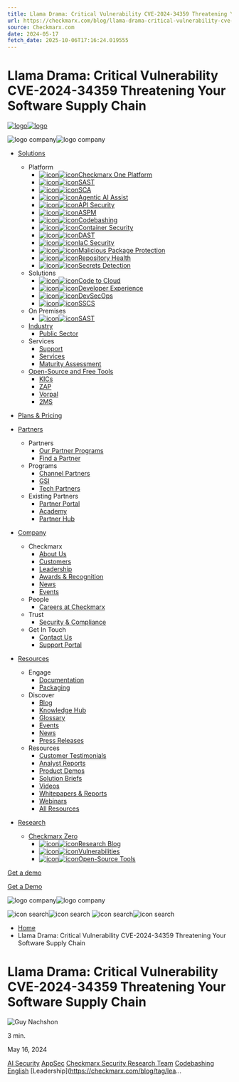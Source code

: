 ```yaml
---
title: Llama Drama: Critical Vulnerability CVE-2024-34359 Threatening Your Software Supply Chain
url: https://checkmarx.com/blog/llama-drama-critical-vulnerability-cve-2024-34359-threatening-your-software-supply-chain/
source: Checkmarx.com
date: 2024-05-17
fetch_date: 2025-10-06T17:16:24.019555
---
```


# Llama Drama: Critical Vulnerability CVE-2024-34359 Threatening Your Software Supply Chain

[![logo](data:image/svg+xml...)![logo](https://checkmarx.com/wp-content/uploads/2024/01/logo.svg)](/)

![logo company](data:image/svg+xml...)![logo company](https://checkmarx.com/wp-content/themes/checkmarx//assets/images/logo.svg)

* [Solutions](/product/application-security-platform/)

  + Platform
    - [![icon](data:image/svg+xml...)![icon](https://checkmarx.com/wp-content/uploads/2024/05/CXone.svg)Checkmarx One Platform](https://checkmarx.com/product/application-security-platform/)
    - [![icon](data:image/svg+xml...)![icon](https://checkmarx.com/wp-content/uploads/2024/05/SAST.svg)SAST](https://checkmarx.com/cxsast-source-code-scanning/)
    - [![icon](data:image/svg+xml...)![icon](https://checkmarx.com/wp-content/uploads/2024/05/SCA.svg)SCA](https://checkmarx.com/cxsca-open-source-scanning/)
    - [![icon](data:image/svg+xml...)![icon](https://checkmarx.com/wp-content/uploads/2024/05/AI.svg)Agentic AI Assist](https://checkmarx.com/product/checkmarx-one-assist/)
    - [![icon](data:image/svg+xml...)![icon](https://checkmarx.com/wp-content/uploads/2024/05/API-Security.svg)API Security](https://checkmarx.com/product/api-security/)
    - [![icon](data:image/svg+xml...)![icon](https://checkmarx.com/wp-content/uploads/2024/05/ASPM-icon.svg)ASPM](https://checkmarx.com/product/aspm/)
    - [![icon](data:image/svg+xml...)![icon](https://checkmarx.com/wp-content/uploads/2024/05/Codebashing.svg)Codebashing](https://checkmarx.com/product/codebashing-secure-code-training/)
    - [![icon](data:image/svg+xml...)![icon](https://checkmarx.com/wp-content/uploads/2024/05/Container-Security.svg)Container Security](https://checkmarx.com/product/container-security/)
    - [![icon](data:image/svg+xml...)![icon](https://checkmarx.com/wp-content/uploads/2024/05/DAST.svg)DAST](https://checkmarx.com/checkmarx-dast/)
    - [![icon](data:image/svg+xml...)![icon](https://checkmarx.com/wp-content/uploads/2024/05/IaC-Security.svg)IaC Security](https://checkmarx.com/product/iac-security/)
    - [![icon](data:image/svg+xml...)![icon](https://checkmarx.com/wp-content/uploads/2024/08/malicious_package_menu_icon.svg)Malicious Package Protection](https://checkmarx.com/product/malicious-packages/)
    - [![icon](data:image/svg+xml...)![icon](https://checkmarx.com/wp-content/uploads/2024/11/Repo_health_nav.svg)Repository Health](https://checkmarx.com/product/repository-health/)
    - [![icon](data:image/svg+xml...)![icon](https://checkmarx.com/wp-content/uploads/2024/11/secrets_detection_nav.svg)Secrets Detection](https://checkmarx.com/product/secrets-detection/)
  + Solutions
    - [![icon](data:image/svg+xml...)![icon](https://checkmarx.com/wp-content/uploads/2024/05/Code-to-Cloud.svg)Code to Cloud](https://checkmarx.com/solutions/code-to-cloud/)
    - [![icon](data:image/svg+xml...)![icon](https://checkmarx.com/wp-content/uploads/2024/05/DevEx.svg)Developer Experience](https://checkmarx.com/solutions/developer-experience/)
    - [![icon](data:image/svg+xml...)![icon](https://checkmarx.com/wp-content/uploads/2024/05/DigTrans.svg)DevSecOps](https://checkmarx.com/solutions/devsecops/)
    - [![icon](data:image/svg+xml...)![icon](https://checkmarx.com/wp-content/uploads/2024/05/Component-35.svg)SSCS](https://checkmarx.com/solutions/software-supply-chain-security/)
  + On Premises
    - [![icon](data:image/svg+xml...)![icon](https://checkmarx.com/wp-content/uploads/2024/05/SAST.svg)SAST](/product/cxsast-on-prem-source-code-scanning/)
  + [Industry](/)
    - [Public Sector](https://checkmarx.com/company/public-sector/)
  + Services
    - [Support](https://checkmarx.com/support/)
    - [Services](https://checkmarx.com/appsec-services/)
    - [Maturity Assessment](/apma-appsec-maturity-methodology-assessment/)
  + [Open-Source and Free Tools](/open-source-and-free-tools/)
    - [KICs](https://checkmarx.com/product/kics/)
    - [ZAP](https://checkmarx.com/product/zap/)
    - [Vorpal](https://checkmarx.com/product/vorpal/)
    - [2MS](https://checkmarx.com/product/2ms/)
* [Plans & Pricing](https://checkmarx.com/packaging/)
* [Partners](/company/checkmarx-appsec-partner-program/)

  + Partners
    - [Our Partner Programs](https://checkmarx.com/company/checkmarx-appsec-partner-program/)
    - [Find a Partner](https://checkmarx.com/company/find-a-partner/)
  + Programs
    - [Channel Partners](https://checkmarx.com/channel-partner/)
    - [GSI](https://checkmarx.com/partner-gsi/)
    - [Tech Partners](https://checkmarx.com/tech-partner-program/)
  + Existing Partners
    - [Partner Portal](https://checkmarx.force.com/CheckmarxPartnerCommunity/s/login/?ec=302&startURL=%2FCheckmarxPartnerCommunity%2Fs%2F)
    - [Academy](https://checkmarxpartner.learnamp.com/)
    - [Partner Hub](https://www.linkedin.com/showcase/checkmarx-partner-hub)
* [Company](/company/)

  + Checkmarx
    - [About Us](https://checkmarx.com/company/about-checkmarx/)
    - [Customers](/company/about-checkmarx/#customers)
    - [Leadership](/company/about-checkmarx/#who-we-are)
    - [Awards & Recognition](https://checkmarx.com/company/awards/)
    - [News](https://checkmarx.com/company/news/)
    - [Events](/company/events/)
  + People
    - [Careers at Checkmarx](https://checkmarx.com/company/careers/)
  + Trust
    - [Security & Compliance](/trust/)
  + Get In Touch
    - [Contact Us](https://checkmarx.com/contact/)
    - [Support Portal](https://support.checkmarx.com/CheckmarxCustomerServiceCommunity/s/login/)
* [Resources](https://checkmarx.com/resources/)

  + Engage
    - [Documentation](https://docs.checkmarx.com/)
    - [Packaging](https://checkmarx.com/packaging/)
  + Discover
    - [Blog](https://checkmarx.com/blog/)
    - [Knowledge Hub](https://checkmarx.com/learn/)
    - [Glossary](https://checkmarx.com/glossary/)
    - [Events](/company/events/)
    - [News](https://checkmarx.com/company/news/)
    - [Press Releases](https://checkmarx.com/press-releases/)
  + Resources
    - [Customer Testimonials](/resources/resource-type/customer-testimonials/)
    - [Analyst Reports](/resources/resource-type/analyst-reports/)
    - [Product Demos](/resources/resource-type/product-demos/)
    - [Solution Briefs](/resources/resource-type/solution-briefs/)
    - [Videos](/resources/resource-type/videos/)
    - [Whitepapers & Reports](/resources/resource-type/whitepapers-reports/)
    - [Webinars](/webinars/)
    - [All Resources](/resources/)
* [Research](/zero/)

  + [Checkmarx Zero](/zero/)
    - [![icon](data:image/svg+xml...)![icon](https://checkmarx.com/wp-content/uploads/2025/06/Research-Blog.svg)Research Blog](/zero/research/)
    - [![icon](data:image/svg+xml...)![icon](https://checkmarx.com/wp-content/uploads/2025/06/Vulnerabilities.svg)Vulnerabilities](/zero/vulnerabilities/)
    - [![icon](data:image/svg+xml...)![icon](https://checkmarx.com/wp-content/uploads/2025/06/Open-Source-Tools.svg)Open-Source Tools](/zero/tools/)

[Get a demo](/request-a-demo/)

[Get a Demo](/request-a-demo/)

![logo company](data:image/svg+xml...)![logo company](https://checkmarx.com/wp-content/themes/checkmarx//assets/images/logo.svg)

![icon search](data:image/svg+xml...)![icon search](https://checkmarx.com/wp-content/themes/checkmarx//assets/images/icon-search.svg)
![icon search](data:image/svg+xml...)![icon search](https://checkmarx.com/wp-content/themes/checkmarx//assets/images/icon-search-mob.svg)

* [Home](https://checkmarx.com)
* Llama Drama: Critical Vulnerability CVE-2024-34359 Threatening Your Software Supply Chain

# Llama Drama: Critical Vulnerability CVE-2024-34359 Threatening Your Software Supply Chain

![Guy Nachshon](data:image/svg+xml...)

3 min.

May 16, 2024

[AI Security](https://checkmarx.com/blog/tag/ai-security/)
[AppSec](https://checkmarx.com/blog/tag/appsec/)
[Checkmarx Security Research Team](https://checkmarx.com/blog/tag/checkmarx-security-research-team/)
[Codebashing](https://checkmarx.com/blog/tag/codebashing/)
[English](https://checkmarx.com/blog/tag/english/)
[Leadership](https://checkmarx.com/blog/tag/lea...